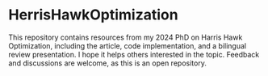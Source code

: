 # HerrisHawkOptimization
This repository contains resources from my 2024 PhD on Harris Hawk Optimization, including the article, code implementation, and a bilingual review presentation. I hope it helps others interested in the topic. Feedback and discussions are welcome, as this is an open repository.
